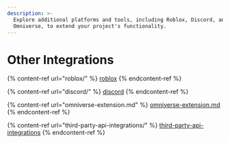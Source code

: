 ```yaml
---
description: >-
  Explore additional platforms and tools, including Roblox, Discord, and
  Omniverse, to extend your project's functionality.
---
```


# Other Integrations

{% content-ref url="roblox/" %}
[roblox](roblox/)
{% endcontent-ref %}

{% content-ref url="discord/" %}
[discord](discord/)
{% endcontent-ref %}

{% content-ref url="omniverse-extension.md" %}
[omniverse-extension.md](omniverse-extension.md)
{% endcontent-ref %}

{% content-ref url="third-party-api-integrations/" %}
[third-party-api-integrations](third-party-api-integrations/)
{% endcontent-ref %}

